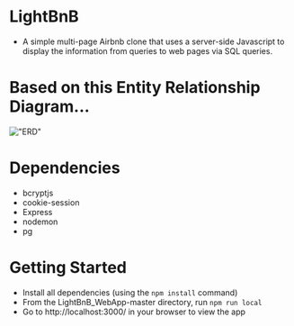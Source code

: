 # LightBnB
* A simple multi-page Airbnb clone that uses a server-side Javascript to display the information from queries to web pages via SQL queries.

# Based on this Entity Relationship Diagram...
!["ERD"]()

# Dependencies
- bcryptjs
- cookie-session
- Express
- nodemon
- pg

# Getting Started
- Install all dependencies (using the `npm install` command)
- From the LightBnB_WebApp-master directory, run `npm run local`
- Go to  http://localhost:3000/ in your browser to view the app